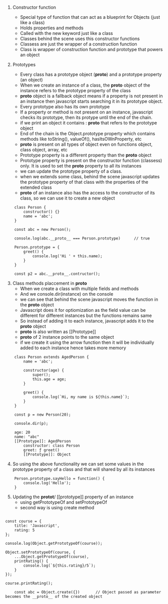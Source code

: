 1. Constructor function
    - Special type of function that can act as a blueprint for Objects (just like a class)
    - Holds properties and methods
    - Called with the new keyword just like a class
    - Classes behind the scene uses this constructor functions
    - Classess are just the wrapper of a construction function
    - Class is wrapper of construction function and prototype that powers an object

2. Prototypes
    - Every class has a prototype object (__proto__) and a prototype property (an object)
    - When we create an instance of a class, the __proto__ object of the instance refers to the prototype property of the class
    - __proto__ object is a fallback object means if a property is not present in an instance then javascript starts searching it in its prototype object.
    - Every prototype also has its own prototype
    - If a property or method is not present on an instance, javascript checks its prototype, then its protype until the end of the chain.
    - if we print an object it contains : __proto__  that refers to the prototype object
    - End of the chain is the Object.prototype property which contains methods like toString(), valueOf(), hasItsOWnProperty, etc
    - __proto__ is present on all types of object even on functions object, class object, array, etc
    - Prototype property is a different property than the __proto__ object
    - Prototype property is present on the constructor function (classess) only. It is used to set the __proto__ property to all its instances
    - we can update the prototype property of a class.
    - when we extends some class, behind the scene javascript updates the prototype property of that class with the properties of the extended class
    - __proto__ of an instance also has the access to the constructor of its class, so we can use it to create a new object

```
    class Person {
        constructor() {}
        name = 'abc';
    }

    const abc = new Person();

    console.log(abc.__proto__ === Person.prototype)      // true

    Person.prototype = {
        greet() {
            console.log('Hi ' + this.name);
        }
    }

    const p2 = abc.__proto__.contructor();

```

3. Class methods placcement in __proto__
    - When we create a class with multiple fields and methods
    - And we console.dir(instance) on the console
    - we can see that behind the scene javascript moves the function in the __proto__ object
    - Javascript does it for optiomization as the field value can be different for different instances but the functions remains same
    - So instead of adding it to each instance, javascript adds it to the __proto__ object
    - __proto__ is also written as [[Prototype]]
    - __proto__ of 2 instance points to the same object
    - if we create it using the arrow function then it will be individually added to each instance hence takes more memory

```
    class Person extends AgedPerson {
        name = 'abc';

        constructor(age) {
            super();
            this.age = age;
        }

        greet() {
            console.log(`Hi, my name is ${this.name}`);
        }
    }

    const p = new Person(20);

    console.dir(p);

    age: 20
    name: "abc"
    [[Prototype]]: AgedPerson
        constructor: class Person
        greet: ƒ greet()
        [[Prototype]]: Object

```

4. So using the above functionality we can set some values in the prototype property of a class and that will shared by all its instances

```
    Person.prototype.sayHello = function() {
        console.log('Hello');
    }
```

5. Updating the __protot__/ [[prototype]] property of an instance
    - using getPrototypeOf and setPrototypeOf
    - second way is using create method

```

const course = {
    title: 'Javascript',
    rating: 5
};

console.log(Object.getPrototypeOf(course));

Object.setPrototypeOf(course, {
    ...Object.getPrototypeOf(course),
    printRating() {
        console.log(`${this.rating}/5`);
    }
});

course.printRating();
```

```
    const abc = Object.create({})       // Object passed as parameter becomes the __proto__ of the created object
```